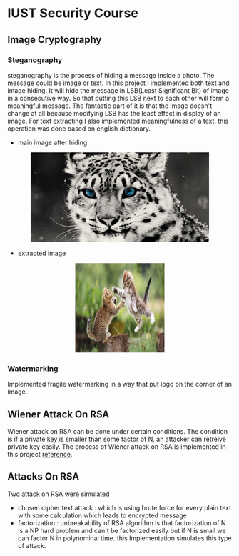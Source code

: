 # IUST Security Course

## Image Cryptography

### Steganography
steganography is the process of hiding a message inside a photo. The message could be image or text. In this project I implemented both text and image hiding. It will hide the message in LSB(Least Significant Bit) of image in a consecutive way. So that putting this LSB next to each other will form a meaningful message. The fantastic part of it is that the image doesn't change at all because modifying LSB has the least effect in display of an image.
For text extracting I also implemented meaningfulness of a text. this operation was done based on english dictionary.

- main image after hiding

<p align="center">
<img src="./Image-Cryptography/merged.jpg" heigth="400" width="400">
</p>

- extracted image

<p align="center">
<img src="./Image-Cryptography/splitted.jpg" heigth="200" width="200">
</p>

### Watermarking
Implemented fragile watermarking in a way that put logo on the corner of an image.

## Wiener Attack On RSA
Wiener attack on RSA can be done under certain conditions. The condition is if a private key is smaller than some factor of N, an attacker can retreive private key easily. The process of Wiener attack on RSA is implemented in this project [reference](https://sagi.io/crypto-classics-wieners-rsa-attack/).

## Attacks On RSA
Two attack on RSA were simulated
- chosen cipher text attack : which is using brute force for every plain text with some calculation which leads to encrypted message
- factorization : unbreakability of RSA algorithm is that factorization of N is a NP hard problem and can't be factorized easily but if N is small we can factor N in polynominal time. this Implementation simulates this type of attack. 